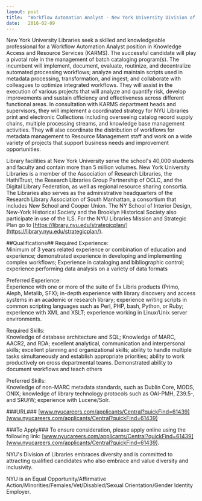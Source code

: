 ```yaml
---
layout: post
title:  "Workflow Automation Analyst - New York University Division of Libraries"
date:   2016-02-09
---
```


New York University Libraries seek a skilled and knowledgeable professional for a Workflow Automation Analyst position in Knowledge Access and Resource Services (KARMS).  The successful candidate will play a pivotal role in the management of batch cataloging program(s). The incumbent will implement, document, evaluate, routinize, and decentralize automated processing workflows; analyze and maintain scripts used in metadata processing, transformation, and ingest; and collaborate with colleagues to optimize integrated workflows. They will assist in the execution of various projects that will analyze and quantify risk, develop improvements and sustain efficiency and effectiveness across different functional areas. In consultation with KARMS department heads and supervisors, they will implement a coordinated strategy for NYU Libraries print and electronic Collections including overseeing catalog record supply chains, multiple processing streams, and knowledge base management activities. They will also coordinate the distribution of workflows for metadata management to Resource Management staff and work on a wide variety of projects that support business needs and improvement opportunities.  

Library facilities at New York University serve the school's 40,000 students and faculty and contain more than 5 million volumes. New York University Libraries is a member of the Association of Research Libraries, the HathiTrust, the Research Libraries Group Partnership of OCLC, and the Digital Library Federation, as well as regional resource sharing consortia. The Libraries also serves as the administrative headquarters of the Research Library Association of South Manhattan, a consortium that includes New School and Cooper Union. The NY School of Interior Design, New-York Historical Society and the Brooklyn Historical Society also participate in use of the ILS. For the NYU Libraries Mission and Strategic Plan go to [https://library.nyu.edu/strategicplan/](https://library.nyu.edu/strategicplan/).

##Qualifications##
Required Experience:  
Minimum of 3 years related experience or combination of education and experience; demonstrated experience in developing and implementing complex workflows; Experience in cataloging and bibliographic control; experience performing data analysis on a variety of data formats  

Preferred Experience:  
Experience with one or more of the suite of Ex Libris products (Primo, Aleph, Metalib, SFX); in-depth experience with library discovery and access systems in an academic or research library; experience writing scripts in common scripting languages such as Perl, PHP, bash, Python, or Ruby; experience with XML and XSLT; experience working in Linux/Unix server environments. 

Required Skills:  
Knowledge of database architecture and SQL; Knowledge of MARC, AACR2, and RDA; excellent analytical, communication and interpersonal skills; excellent planning and organizational skills; ability to handle multiple tasks simultaneously and establish appropriate priorities; ability to work productively on cross departmental teams. Demonstrated ability to document workflows and teach others  

Preferred Skills:  
Knowledge of non-MARC metadata standards, such as Dublin Core, MODS, ONIX; knowledge of library technology protocols such as OAI-PMH, Z39.5-, and SRU/W; experience with Lucene/Solr.

###URL###
[www.nyucareers.com/applicants/Central?quickFind=61439](www.nyucareers.com/applicants/Central?quickFind=61439)

###To Apply###
To ensure consideration, please apply online using the following link: [www.nyucareers.com/applicants/Central?quickFind=61439](www.nyucareers.com/applicants/Central?quickFind=61439).  

NYU's Division of Libraries embraces diversity and is committed to attracting qualified candidates who also embrace and value diversity and inclusivity.  

NYU is an Equal Opportunity/Affirmative Action/Minorities/Females/Vet/Disabled/Sexual Orientation/Gender Identity Employer.
